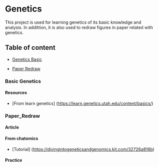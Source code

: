 # Genetics
This project is used for learning genetics of its basic knowledge and analysis. In addittion, it is also used to redraw figures in paper related with genetics.

## Table of content
- [Genetics Basic](#learngenetics)

- [Paper Redraw](#PaperRedraw)

### Basic Genetics
 #### Resources
 * [From learn genetics] (https://learn.genetics.utah.edu/content/basics/)

### Paper_Redraw
 ####  Article
 ####  From chatomics 
 * [Tutorial] (https://divingintogeneticsandgenomics.kit.com/32726a816b)
 ####  Practice
